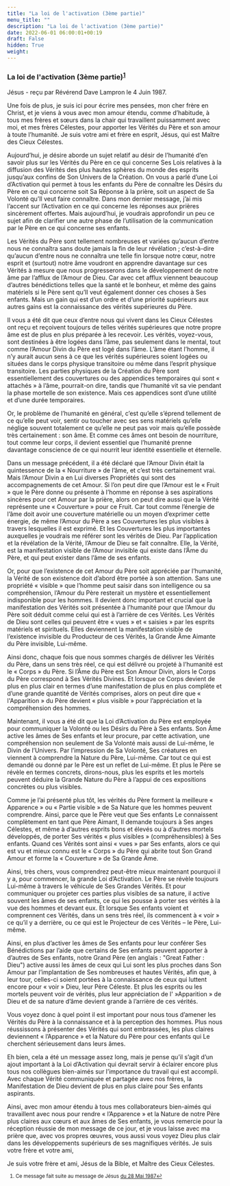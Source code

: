 ```yaml
---
title: "La loi de l'activation (3ème partie)"
menu_title: ""
description: "La loi de l'activation (3ème partie)"
date: 2022-06-01 06:00:01+00:19
draft: False
hidden: True
weight:
---
```

### La loi de l'activation (3ème partie)<sup id="a1">[1](#f1)</sup>

Jésus - reçu par Révérend Dave Lampron le 4 Juin 1987.

Une fois de plus, je suis ici pour écrire mes pensées, mon cher frère en Christ, et je viens à vous avec mon amour étendu, comme d’habitude, à tous mes frères et sœurs dans la chair qui travaillent puissamment avec moi, et mes frères Célestes, pour apporter les Vérités du Père et son amour à toute l’humanité. Je suis votre ami et frère en esprit, Jésus, qui est Maître des Cieux Célestes.

Aujourd’hui, je désire aborde un sujet relatif au désir de l’humanité d’en savoir plus sur les Vérités du Père en ce qui concerne Ses Lois relatives à la diffusion des Vérités des plus hautes sphères du monde des esprits jusqu’aux confins de Son Univers de la Création. On vous a parlé d’une Loi d’Activation qui permet à tous les enfants du Père de connaître les Désirs du Père en ce qui concerne soit Sa Réponse à la prière, soit un aspect de Sa Volonté qu’Il veut faire connaître. Dans mon dernier message, j’ai mis l’accent sur l’Activation en ce qui concerne les réponses aux prières sincèrement offertes. Mais aujourd’hui, je voudrais approfondir un peu ce sujet afin de clarifier une autre phase de l’utilisation de la communication par le Père en ce qui concerne ses enfants.

Les Vérités du Père sont tellement nombreuses et variées qu’aucun d’entre nous ne connaîtra sans doute jamais la fin de leur révélation ; c’est-à-dire qu’aucun d’entre nous ne connaîtra une telle fin lorsque notre cœur, notre esprit et (surtout) notre âme voudront en apprendre davantage sur ces Vérités à mesure que nous progresserons dans le développement de notre âme par l’afflux de l’Amour de Dieu. Car avec cet afflux viennent beaucoup d’autres bénédictions telles que la santé et le bonheur, et même des gains matériels si le Père sent qu’Il veut également donner ces choses à Ses enfants. Mais un gain qui est d’un ordre et d’une priorité supérieurs aux autres gains est la connaissance des vérités supérieures du Père.

Il vous a été dit que ceux d’entre nous qui vivent dans les Cieux Célestes ont reçu et reçoivent toujours de telles vérités supérieures que notre propre âme est de plus en plus préparée à les recevoir. Les vérités, voyez-vous, sont destinées à être logées dans l’âme, pas seulement dans le mental, tout comme l’Amour Divin du Père est logé dans l’âme. L’âme étant l’homme, il n’y aurait aucun sens à ce que les vérités supérieures soient logées ou situées dans le corps physique transitoire ou même dans l’esprit physique transitoire. Les parties physiques de la Création du Père sont essentiellement des couvertures ou des appendices temporaires qui sont « attachés » à l’âme, pourrait-on dire, tandis que l’humanité vit sa vie pendant la phase mortelle de son existence. Mais ces appendices sont d’une utilité et d’une durée temporaires.

Or, le problème de l’humanité en général, c’est qu’elle s’éprend tellement de ce qu’elle peut voir, sentir ou toucher avec ses sens matériels qu’elle néglige souvent totalement ce qu’elle ne peut pas voir mais qu’elle possède très certainement : son âme. Et comme ces âmes ont besoin de nourriture, tout comme leur corps, il devient essentiel que l’humanité prenne davantage conscience de ce qui nourrit leur identité essentielle et éternelle.

Dans un message précédent, il a été déclaré que l’Amour Divin était la quintessence de la « Nourriture » de l’âme, et c’est très certainement vrai. Mais l’Amour Divin a en Lui diverses Propriétés qui sont des accompagnements de cet Amour. Si l’on peut dire que l’Amour est le « Fruit » que le Père donne ou présente à l’homme en réponse à ses aspirations sincères pour cet Amour par la prière, alors on peut dire aussi que la Vérité représente une « Couverture » pour ce Fruit. Car tout comme l’énergie de l’âme doit avoir une couverture matérielle ou un moyen d’exprimer cette énergie, de même l’Amour du Père a ses Couvertures les plus visibles à travers lesquelles il est exprimé. Et les Couvertures les plus importantes auxquelles je voudrais me référer sont les vérités de Dieu. Par l’application et la révélation de la Vérité, l’Amour de Dieu se fait connaître. Elle, la Vérité, est la manifestation visible de l’Amour invisible qui existe dans l’Âme du Père, et qui peut exister dans l’âme de ses enfants.

Or, pour que l’existence de cet Amour du Père soit appréciée par l’humanité, la Vérité de son existence doit d’abord être portée à son attention. Sans une propriété « visible » que l’homme peut saisir dans son intelligence ou sa compréhension, l’Amour du Père resterait un mystère et essentiellement indisponible pour les hommes. Il devient donc important et crucial que la manifestation des Vérités soit présentée à l’humanité pour que l’Amour du Père soit déduit comme celui qui est à l’arrière de ces Vérités. Les Vérités de Dieu sont celles qui peuvent être « vues » et « saisies » par les esprits matériels et spirituels. Elles deviennent la manifestation visible de l’existence invisible du Producteur de ces Vérités, la Grande Âme Aimante du Père invisible, Lui-même.

Ainsi donc, chaque fois que nous sommes chargés de délivrer les Vérités du Père, dans un sens très réel, ce qui est délivré ou projeté à l’humanité est le « Corps » du Père. Si l’Âme du Père est Son Amour Divin, alors le Corps du Père correspond à Ses Vérités Divines. Et lorsque ce Corps devient de plus en plus clair en termes d’une manifestation de plus en plus complète et d’une grande quantité de Vérités comprises, alors on peut dire que « l'Apparition » du Père devient « plus visible » pour l’appréciation et la compréhension des hommes.

Maintenant, il vous a été dit que la Loi d’Activation du Père est employée pour communiquer la Volonté ou les Désirs du Père à Ses enfants. Son Âme active les âmes de Ses enfants et leur procure, par cette activation, une compréhension non seulement de Sa Volonté mais aussi de Lui-même, le Divin de l’Univers. Par l’impression de Sa Volonté, Ses créatures en viennent à comprendre la Nature du Père, Lui-même. Car tout ce qui est demandé ou donné par le Père est un reflet de Lui-même. Et plus le Père se révèle en termes concrets, dirons-nous, plus les esprits et les mortels peuvent déduire la Grande Nature du Père à l’appui de ces expositions concrètes ou plus visibles.

Comme je l’ai présenté plus tôt, les vérités du Père forment la meilleure « Apparence » ou « Partie visible » de Sa Nature que les hommes peuvent comprendre. Ainsi, parce que le Père veut que Ses enfants Le connaissent complètement en tant que Père Aimant, Il demande toujours à Ses anges Célestes, et même à d’autres esprits bons et élevés ou à d’autres mortels développés, de porter Ses vérités « plus visibles » (compréhensibles) à Ses enfants. Quand ces Vérités sont ainsi « vues » par Ses enfants, alors ce qui est vu et mieux connu est le « Corps » du Père qui abrite tout Son Grand Amour et forme la « Couverture » de Sa Grande Âme.

Ainsi, très chers, vous comprendrez peut-être mieux maintenant pourquoi il y a, pour commencer, la grande Loi d’Activation. Le Père se révèle toujours Lui-même à travers le véhicule de Ses Grandes Vérités. Et pour communiquer ou projeter ces parties plus visibles de sa nature, il active souvent les âmes de ses enfants, ce qui les pousse à porter ses vérités à la vue des hommes et devant eux. Et lorsque Ses enfants voient et comprennent ces Vérités, dans un sens très réel, ils commencent à « voir » ce qu’il y a derrière, ou ce qui est le Projecteur de ces Vérités – le Père, Lui-même.

Ainsi, en plus d’activer les âmes de Ses enfants pour leur conférer Ses Bénédictions par l’aide que certains de Ses enfants peuvent apporter à d’autres de Ses enfants, notre Grand Père (en anglais : "Great Father : Dieu") active aussi les âmes de ceux qui Lui sont les plus proches dans Son Amour par l’implantation de Ses nombreuses et hautes Vérités, afin que, à leur tour, celles-ci soient portées à la connaissance de ceux qui luttent encore pour « voir » Dieu, leur Père Céleste. Et plus les esprits ou les mortels peuvent voir de vérités, plus leur appréciation de l' »Apparition » de Dieu et de sa nature d’âme devient grande à l’arrière de ces vérités.

Vous voyez donc à quel point il est important pour nous tous d’amener les Vérités du Père à la connaissance et à la perception des hommes. Plus nous réussissons à présenter des Vérités qui sont embrassées, les plus claires deviennent « l’Apparence » et la Nature du Père pour ces enfants qui Le cherchent sérieusement dans leurs âmes.

Eh bien, cela a été un message assez long, mais je pense qu’il s’agit d’un ajout important à la Loi d’Activation qui devrait servir à éclairer encore plus tous nos collègues bien-aimés sur l’importance du travail qui est accompli. Avec chaque Vérité communiquée et partagée avec nos frères, la Manifestation de Dieu devient de plus en plus claire pour Ses enfants aspirants.

Ainsi, avec mon amour étendu à tous mes collaborateurs bien-aimés qui travaillent avec nous pour rendre « l’Apparence » et la Nature de notre Père plus claires aux cœurs et aux âmes de Ses enfants, je vous remercie pour la réception réussie de mon message de ce jour, et je vous laisse avec ma prière que, avec vos propres œuvres, vous aussi vous voyez Dieu plus clair dans les développements supérieurs de ses magnifiques vérités. Je suis votre frère et votre ami,

Je suis votre frère et ami, Jésus de la Bible, et Maître des Cieux Célestes.
<small>

1. <large id="f1"> Ce message fait suite au message de Jésus [du 28 Mai 1987](/fr-contemporary-messages/fr-contemporary-messages-by-date-order/fr-contemporary-messages-1984-1994/fr-1987-5-28-1-dl-jesus/)[↩](#a1)
